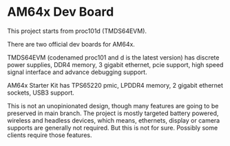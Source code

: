 # AM64x Dev Board

This project starts from proc101d (TMDS64EVM).

There are two official dev boards for AM64x. 

TMDS64EVM (codenamed proc101 and d is the latest version) has discrete power supplies, 
DDR4 memory, 3 gigabit ethernet, pcie support, high speed signal interface 
and advance debugging support.

AM64x Starter Kit has TPS65220 pmic, LPDDR4 memory, 2 gigabit ethernet sockets, USB3 support.

This is not an unopinionated design, though many features are going to be preserved in main branch. The project is mostly targeted battery powered, wireless and headless devices, which means, ethernets, display or camera supports are generally not required. But this is not for sure. Possibly some clients require those features.


